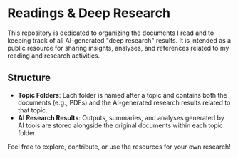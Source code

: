 # Readings & Deep Research

This repository is dedicated to organizing the documents I read and to keeping track of all AI-generated "deep research" results. It is intended as a public resource for sharing insights, analyses, and references related to my reading and research activities.

## Structure
- **Topic Folders**: Each folder is named after a topic and contains both the documents (e.g., PDFs) and the AI-generated research results related to that topic.
- **AI Research Results**: Outputs, summaries, and analyses generated by AI tools are stored alongside the original documents within each topic folder.

Feel free to explore, contribute, or use the resources for your own research!
